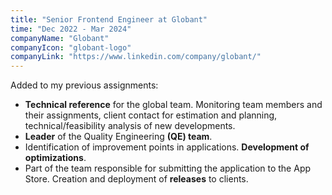 ```yaml
---
title: "Senior Frontend Engineer at Globant"
time: "Dec 2022 - Mar 2024"
companyName: "Globant"
companyIcon: "globant-logo"
companyLink: "https://www.linkedin.com/company/globant/"
---
```

Added to my previous assignments:
* **Technical reference** for the global team. Monitoring team members and their assignments, client contact for estimation and planning, technical/feasibility analysis of new developments.
* **Leader** of the Quality Engineering **(QE) team**. 
* Identification of improvement points in applications. **Development of optimizations**.
* Part of the team responsible for submitting the application to the App Store. Creation and deployment of **releases** to clients. 
